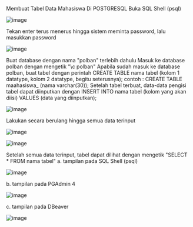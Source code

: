 Membuat Tabel Data Mahasiswa Di POSTGRESQL
Buka SQL Shell (psql)

![image](https://github.com/Rezza-Mediani/pertemuan1-basis-data/assets/148309853/731b4080-02e7-44a2-ae32-4fb17f0e78cf)


Tekan enter terus menerus hingga sistem meminta password, lalu masukkan password

![image](https://github.com/Rezza-Mediani/pertemuan1-basis-data/assets/148309853/69dd26ee-cb73-443b-ac6a-2276c39b494d)


Buat database dengan nama "polban" terlebih dahulu 
Masuk ke database polban dengan mengetik "\c polban"
Apabila sudah masuk ke database polban, buat tabel dengan perintah CREATE TABLE  nama tabel (kolom 1 datatype, kolom 2 datatype, begitu seterusnya);
contoh : CREATE TABLE maahasiswa_ (nama varchar(30));
Setelah tabel terbuat, data-data pengisi tabel dapat diinputkan dengan INSERT INTO nama tabel (kolom yang akan diisi) VALUES (data yang diinputkan);

![image](https://github.com/Rezza-Mediani/pertemuan1-basis-data/assets/148309853/b5cd5084-9276-4e9e-8284-738016c4fb54)


Lakukan secara berulang hingga semua data terinput


![image](https://github.com/Rezza-Mediani/pertemuan1-basis-data/assets/148309853/9bcdcc0e-3c75-4949-82f5-5020f6713bc4)

![image](https://github.com/Rezza-Mediani/pertemuan1-basis-data/assets/148309853/e2d60c5c-01ac-4cea-a290-537087494f9a)


Setelah semua data terinput, tabel dapat dilihat dengan mengetik "SELECT * FROM nama tabel"
a. tampilan pada SQL Shell (psql)


![image](https://github.com/Rezza-Mediani/pertemuan1-basis-data/assets/148309853/cb2c32d2-fd99-41da-9458-1d089a9658b4)



b. tampilan pada PGAdmin 4


![image](https://github.com/Rezza-Mediani/pertemuan1-basis-data/assets/148309853/c40ed5db-fdd9-4d78-91a9-bc3a8069f4f6)



c. tampilan pada DBeaver


![image](https://github.com/Rezza-Mediani/pertemuan1-basis-data/assets/148309853/34558952-7471-4dbb-9a46-901fffad50e0)


